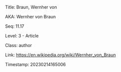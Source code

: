 Title:  Braun, Wernher von

AKA:    Wernher von Braun

Seq:    11.17

Level:  3 - Article

Class:  author

Link:   https://en.wikipedia.org/wiki/Wernher_von_Braun

Timestamp: 20230214165006

